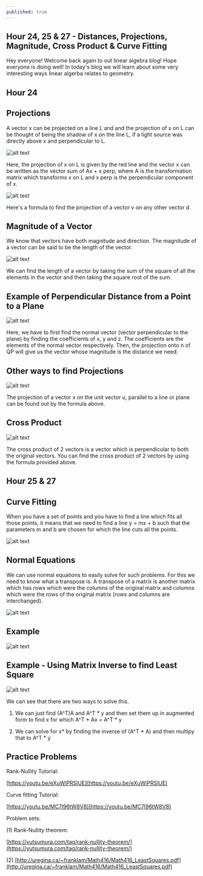 ```yaml
---
published: true
---
```

## Hour 24, 25 & 27 - Distances, Projections, Magnitude, Cross Product & Curve Fitting

Hey everyone! Welcome back again to out linear algebra blog! Hope everyone is doing well! In today's blog we will learn about some very interesting ways linear algerba relates to geometry.

## Hour 24 

## Projections

A vector x can be projected on a line L and and the projection of x on L can be thought of being the shadow of x on the line L, if a light source was directly above x and perpendicular to L.

![alt text](https://github.com/nilu-24/nilu-24.github.io/blob/master/_posts/HOUR%2024-2.jpg?raw=true)

Here, the projection of x on L is given by the red line and the vector x can be written as the vector sum of Ax + x perp, where A is the transformation matrix which transforms x on L and x perp is the perpendicular component of x.

![alt text](https://github.com/nilu-24/nilu-24.github.io/blob/master/_posts/HOUR%2024-3.jpg?raw=true)

Here's a formula to find the projection of a vector v on any other vector d.

## Magnitude of a Vector

We know that vectors have both magnitude and direction. The magnitude of a vector can be said to be the length of the vector.

![alt text](https://github.com/nilu-24/nilu-24.github.io/blob/master/_posts/HOUR%2024-4.jpg?raw=true)

We can find the length of a vector by taking the sum of the square of all the elements in the vector and then taking the square root of the sum.

## Example of Perpendicular Distance from a Point to a Plane

![alt text](https://github.com/nilu-24/nilu-24.github.io/blob/master/_posts/HOUR%2024-5.jpg?raw=true)

Here, we have to first find the normal vector (vector perpendicular to the plane) by finding the coefficients of x, y and z. The coefficients are the elements of the normal vector respectively. Then, the projection onto n of QP will give us the vector whose magnitude is the distance we need.

## Other ways to find Projections

![alt text](https://github.com/nilu-24/nilu-24.github.io/blob/master/_posts/HOUR%2024-6.jpg?raw=true)

The projection of a vector x on the unit vector u, parallel to a line or plane can be found out by the formula above.

## Cross Product

![alt text](https://github.com/nilu-24/nilu-24.github.io/blob/master/_posts/HOUR%2024-7.jpg?raw=true)

The cross product of 2 vectors is a vector which is perpendicular to both the original vectors. You can find the cross product of 2 vectors by using the formula provided above.

## Hour 25 & 27

## Curve Fitting

When you have a set of points and you have to find a line which fits all those points, it means that we need to find a line y = mx + b such that the parameters m and b are chosen for which the line cuts all the points.

![alt text](https://github.com/nilu-24/nilu-24.github.io/blob/master/_posts/hour%2025_page-0002.jpg?raw=true)

## Normal Equations

We can use normal equations to easily solve for such problems. For this we need to know what a transpose is. A transpose of a matrix is another matrix which has rows which were the columns of the original matrix and columns which were the rows of the original matrix (rows and columns are interchanged).

![alt text](https://github.com/nilu-24/nilu-24.github.io/blob/master/_posts/hour%2025_page-0003.jpg?raw=true)


## Example 

![alt text](https://github.com/nilu-24/nilu-24.github.io/blob/master/_posts/hour%2025_page-0004.jpg?raw=true)


## Example - Using Matrix Inverse to find Least Square

![alt text](https://github.com/nilu-24/nilu-24.github.io/blob/master/_posts/hour%2025_page-0005.jpg?raw=true)

We can see that there are two ways to solve this.

1) We can just find (A^T)A and A^T * y and then set them up in augmented form to find x for which A^T * Ax = A^T * y 

2) We can solve for x* by finding the inverse of (A^T * A) and then multipy that to A^T * y

## Practice Problems

Rank-Nullity Tutorial:

[https://youtu.be/eXuWiPRSlUE](https://youtu.be/eXuWiPRSlUE)

Curve fitting Tutorial: 

[https://youtu.be/MC7l96tW8V8](https://youtu.be/MC7l96tW8V8)

Problem sets:

(1) Rank-Nullity theorem:

[https://yutsumura.com/tag/rank-nullity-theorem/](https://yutsumura.com/tag/rank-nullity-theorem/)

(2) [http://uregina.ca/~franklam/Math416/Math416_LeastSquares.pdf](http://uregina.ca/~franklam/Math416/Math416_LeastSquares.pdf)
